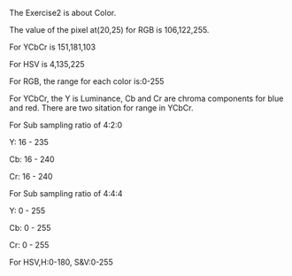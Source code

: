 The Exercise2 is about Color.

The value of the pixel at(20,25) for RGB is 106,122,255.

For YCbCr is 151,181,103

For HSV is 4,135,225

For RGB, the range for each color is:0-255

For YCbCr, the Y is Luminance, Cb and Cr are chroma components for blue and red. There are two sitation for range in YCbCr.

For Sub sampling ratio of 4:2:0

Y: 16 - 235

Cb: 16 - 240

Cr: 16 - 240

For Sub sampling ratio of 4:4:4

Y: 0 - 255

Cb: 0 - 255

Cr: 0 - 255

For HSV,H:0-180, S&V:0-255
